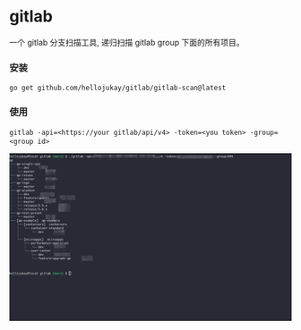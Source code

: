 # gitlab
一个 gitlab 分支扫描工具, 递归扫描 gitlab group 下面的所有项目。

### 安装
```
go get github.com/hellojukay/gitlab/gitlab-scan@latest
```
### 使用
```
gitlab -api=<https://your gitlab/api/v4> -token=<you token> -group=<group id>
```
![demo](demo.png)
